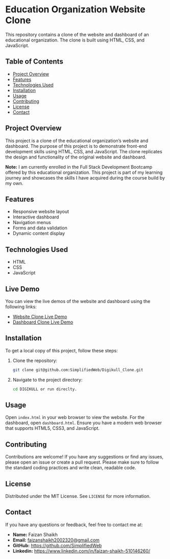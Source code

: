 # Education Organization Website Clone

This repository contains a clone of the website and dashboard of an educational organization. The clone is built using HTML, CSS, and JavaScript.

## Table of Contents

- [Project Overview](#project-overview)
- [Features](#features)
- [Technologies Used](#technologies-used)
- [Installation](#installation)
- [Usage](#usage)
- [Contributing](#contributing)
- [License](#license)
- [Contact](#contact)

## Project Overview

This project is a clone of the educational organization’s website and dashboard. The purpose of this project is to demonstrate front-end development skills using HTML, CSS, and JavaScript. The clone replicates the design and functionality of the original website and dashboard.

**Note:** I am currently enrolled in the Full Stack Development Bootcamp offered by this educational organization. This project is part of my learning journey and showcases the skills I have acquired during the course build by my own.

## Features

- Responsive website layout
- Interactive dashboard
- Navigation menus
- Forms and data validation
- Dynamic content display

## Technologies Used

- HTML
- CSS
- JavaScript
  
## Live Demo

You can view the live demos of the website and dashboard using the following links:

- [Website Clone Live Demo](https://665c1e436690d513cccfb816--stunning-licorice-14338d.netlify.app/)
- [Dashboard Clone Live Demo](https://665c1de56690d513cccfb7f4--peppy-puffpuff-ad6368.netlify.app/)

## Installation

To get a local copy of this project, follow these steps:

1. Clone the repository:
    ```sh
    git clone git@github.com:SimplifiedWeb/Digikull_Clone.git
    ```
2. Navigate to the project directory:
    ```sh
    cd DIGIKULL or run direclty.
    ```

## Usage

Open `index.html` in your web browser to view the website. For the dashboard, open `dashboard.html`. Ensure you have a modern web browser that supports HTML5, CSS3, and JavaScript.

## Contributing

Contributions are welcome! If you have any suggestions or find any issues, please open an issue or create a pull request. Please make sure to follow the standard coding practices and write clean, readable code.

## License

Distributed under the MIT License. See `LICENSE` for more information.

## Contact

If you have any questions or feedback, feel free to contact me at:
- **Name:** Faizan Shaikh
- **Email:** faizanshaikh2002320@gmail.com
- **GitHub:** https://github.com/SimplifiedWeb
- **Linkedin:** https://www.linkedin.com/in/faizan-shaikh-510146260/

